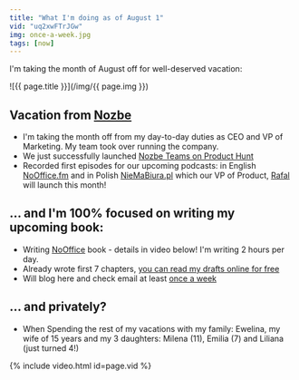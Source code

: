 ```yaml
---
title: "What I'm doing as of August 1"
vid: "uq2xwFTrJGw"
img: once-a-week.jpg
tags: [now]
---
```


I'm taking the month of August off for well-deserved vacation:

<!--More-->

![{{ page.title }}](/img/{{ page.img }})

## Vacation from [Nozbe][n]

* I'm taking the month off from my day-to-day duties as CEO and VP of Marketing. My team took over running the company.
* We just successfully launched [Nozbe Teams on Product Hunt](/producthunt)
* Recorded first episodes for our upcoming podcasts: in English [NoOffice.fm](htps://NoOffice.fm) and in Polish [NieMaBiura.pl](https://NieMaBiura.pl) which our VP of Product, [Rafal](https://twitter.com/sobolowy) will launch this month!

## … and I'm 100% focused on writing my upcoming book:

* Writing [NoOffice](https://NoOffice.org) book - details in video below! I'm writing 2 hours per day.
* Already wrote first 7 chapters, [you can read my drafts online for free](https://NoOffice.org/book/)
* Will blog here and check email at least [once a week](/once-a-week)

## … and privately?

* When Spending the rest of my vacations with my family: Ewelina, my wife of 15 years and my 3 daughters: Milena (11), Emilia (7) and Liliana (just turned 4!)

{% include video.html id=page.vid %}

[n]: https://Nozbe.com/